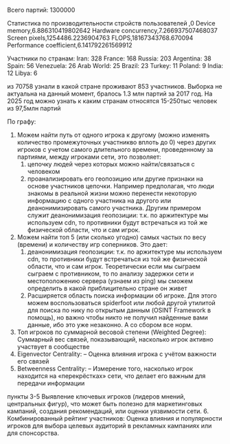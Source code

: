  Всего партий: 1300000

Статистика по производительности стройств пользователей
,0
Device memory,6.886310419802642
Hardware concurrency,7.266937507468037
Screen pixels,1254486.2236904763
FLOPS,18167343768.670094
Performance coefficient,6.141792261569912


Участники по странам:
Iran: 328
France: 168
Russia: 203
Argentina: 38
Spain: 56
Venezuela: 26
Arab World: 25
Brazil: 23
Turkey: 11
Poland: 9
India: 12
Libya: 6

из 70758 узнали в какой стране проживают 853 участников. Выборка не актуальна на данный момент, бралось 1.3 млн партий за 2017 год. На 2025 год можно узнать к каким странам относятся 15-250тыс человек из 97,5млн партий

По графу:
1. Можем найти путь от одного игрока к другому (можно изменять количество промежуточных участникво вплоть до 0) через других игроков с учетом самого длительного времени, проведенному за партиями, между игроками сети, это позволяет:
    1. цепочку людей через которых можно найти/связаться с человеком
    2. проанализировать его геопозицию или другие признаки на основе участников цепочки. Например предполагая, что люди 
        знакомы в реальной жизни можно перенести некоторую информацию с одного участника на другого или деанонимизировать
        самого участника. Другим примером служит деанонимизация геопозиции: т.к. по аржитектуре мы используем cdn, то противники
        будут встречаться из той же физической области, что и сам игрок.
2. Можем найти топ 5 (или сколько угодно) самых частых по весу (времени) и количеству игр соперников. Это дает:
    1. деанонимизация геопозиции: т.к. по аржитектуре мы используем cdn, то противники
        будут встречаться из той же физической области, что и сам игрок. Теоретически если мы сыграем сыграем с противником,
        то по анализу задержки сети и местоположению сервера (узнаем из ping) мы сможем определить в какой приблицительно
        стране он живет
    2. Расширяется область поиска информации об игроке. Для этого можем воспользоваться spiderfoot или любой другой 
        утилитой для поиска по нику по открытым данным (OSINT Framework в помощь), но важно чтобы никто не получил найденные
        вами данные, ибо это уже незаконно. А со сбором все норм.
3. Топ игроков по суммарной весовой степени (Weighted Degree): 
    Суммарный вес связей, показывающий, насколько игрок активно участвует в сообществе
4. Eigenvector Centrality: – Оценка влияния игрока с учётом важности его связей
5. Betweenness Centrality: – Измерение того, насколько игрок находится на «перекрёстках» сети, что делает его важным для передачи информации

пункты 3-5 Выявление ключевых игроков (лидеров мнений, центральных фигур), что может быть полезно для маркетинговых кампаний, создания рекомендаций, или оценки уязвимости сети.
6. Комбинированный рейтинг участников: Оценка влияния и популярности игроков для выбора целевых аудиторий в рекламных кампаниях или для спонсорства.


